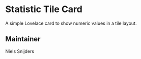 # Statistic Tile Card

A simple Lovelace card to show numeric values in a tile layout.

## Maintainer

Niels Snijders
